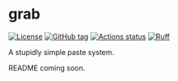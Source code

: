 # grab

[![License](https://img.shields.io/github/license/st0rmw1ndz/grab)](https://github.com/st0rmw1ndz/grab/blob/main/LICENSE)
[![GitHub tag](https://img.shields.io/github/v/tag/st0rmw1ndz/grab)](https://github.com/st0rmw1ndz/grab/releases)
[![Actions status](https://github.com/st0rmw1ndz/grab/workflows/CI/badge.svg)](https://github.com/st0rmw1ndz/grab/actions)
[![Ruff](https://img.shields.io/endpoint?url=https://raw.githubusercontent.com/astral-sh/ruff/main/assets/badge/v2.json)](https://github.com/astral-sh/ruff)

A stupidly simple paste system.

README coming soon.